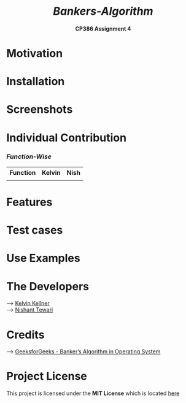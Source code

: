 _<h1 align= "center">Bankers-Algorithm</h1>_

<h4 align= "center">CP386 Assignment 4</h4>

# Motivation

# Installation

# Screenshots

# Individual Contribution

### *Function-Wise*

<table>
    <tr>
        <th>Function</th>
        <th>Kelvin</th>
        <th>Nish</th>
    </tr>
    <tr>
        <td>
        </td>
        <td>
        </td>
        <td>
        </td>
    </tr>
</table>

# Features

# Test cases

# Use Examples

# The Developers

--> [Kelvin Kellner](https://github.com/kelvinkellner)<br/>
--> [Nishant Tewari](https://github.com/XSilviaX)<br/>

# Credits

--> [GeeksforGeeks - Banker’s Algorithm in Operating System](https://www.geeksforgeeks.org/bankers-algorithm-in-operating-system-2/)<br/>

# Project License

This project is licensed under the **MIT License** which is located [here](https://github.com/kelvinkellner/Bankers-Algorithm/blob/51cdac26b261e5d1328c41437b065f31d17f4da9/LICENSE)
